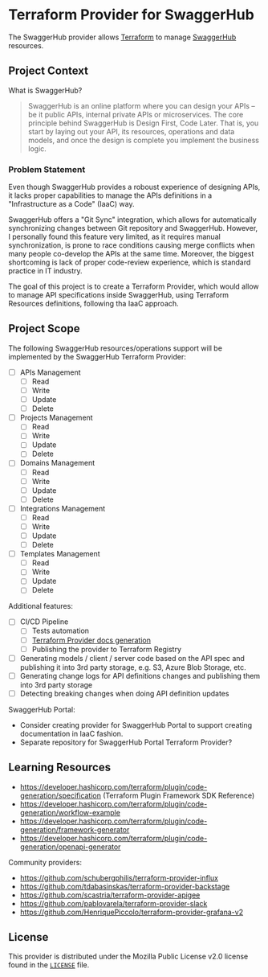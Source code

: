 # Terraform Provider for SwaggerHub

The SwaggerHub provider allows [Terraform](https://terraform.io/) to  manage [SwaggerHub](https://app.swaggerhub.com) resources.

## Project Context

What is SwaggerHub?
> SwaggerHub is an online platform where you can design your APIs – be it public APIs, internal private APIs or microservices. The core principle behind SwaggerHub is Design First, Code Later. That is, you start by laying out your API, its resources, operations and data models, and once the design is complete you implement the business logic.

### Problem Statement
Even though SwaggerHub provides a roboust experience of designing APIs, it lacks proper capabilities to manage the APIs definitions in a "Infrastructure as a Code" (IaaC) way.

SwaggerHub offers a "Git Sync" integration, which allows for automatically synchronizing changes between Git repository and SwaggerHub. However, I personally found this feature very limited, as it requires manual synchronization, is prone to race conditions causing merge conflicts when many people co-develop the APIs at the same time. Moreover, the biggest shortcoming is lack of proper code-review experience, which is standard practice in IT industry.

The goal of this project is to create a Terraform Provider, which would allow to manage API specifications inside SwaggerHub, using Terraform Resources definitions, following tha IaaC approach.

## Project Scope
The following SwaggerHub resources/operations support will be implemented by the SwaggerHub Terraform Provider:

- [ ] APIs Management
  - [ ] Read
  - [ ] Write
  - [ ] Update
  - [ ] Delete
- [ ] Projects Management
  - [ ] Read
  - [ ] Write
  - [ ] Update
  - [ ] Delete
- [ ] Domains Management
  - [ ] Read
  - [ ] Write
  - [ ] Update
  - [ ] Delete
- [ ] Integrations Management
  - [ ] Read
  - [ ] Write
  - [ ] Update
  - [ ] Delete
- [ ] Templates Management
  - [ ] Read
  - [ ] Write
  - [ ] Update
  - [ ] Delete

Additional features:
- [ ] CI/CD Pipeline
  - [ ] Tests automation
  - [ ] [Terraform Provider docs generation](https://github.com/hashicorp/terraform-plugin-docs/)
  - [ ] Publishing the provider to Terraform Registry
- [ ] Generating models / client / server code based on the API spec and publishing it into 3rd party storage, e.g. S3, Azure Blob Storage, etc.
- [ ] Generating change logs for API definitions changes and publishing them into 3rd party storage
- [ ] Detecting breaking changes when doing API definition updates

SwaggerHub Portal:
- Consider creating provider for SwaggerHub Portal to support creating documentation in IaaC fashion.
- Separate repository for SwaggerHub Portal Terraform Provider? 

## Learning Resources
- https://developer.hashicorp.com/terraform/plugin/code-generation/specification (Terraform Plugin Framework SDK Reference)
- https://developer.hashicorp.com/terraform/plugin/code-generation/workflow-example
- https://developer.hashicorp.com/terraform/plugin/code-generation/framework-generator
- https://developer.hashicorp.com/terraform/plugin/code-generation/openapi-generator

Community providers:
- https://github.com/schubergphilis/terraform-provider-influx
- https://github.com/tdabasinskas/terraform-provider-backstage
- https://github.com/scastria/terraform-provider-apigee
- https://github.com/pablovarela/terraform-provider-slack
- https://github.com/HenriquePiccolo/terraform-provider-grafana-v2

## License

This provider is distributed under the Mozilla Public License v2.0 license found in the [`LICENSE`](./LICENSE) file.
